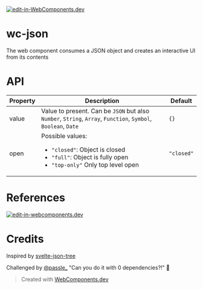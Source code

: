 [![edit-in-WebComponents.dev](https://webcomponents.dev/assets/ext/edit_in_wcd.svg)](https://webcomponents.dev/edit/VXr2i1M8U1s4He9bOdII)
# wc-json

The web component consumes a JSON object and creates an interactive UI from its contents

# API

| Property | Description                                                                                                                                      | Default    |
| -------- | ------------------------------------------------------------------------------------------------------------------------------------------------ | ---------- |
| value    | Value to present. Can be `JSON` but also `Number`, `String`, `Array`, `Function`, `Symbol`, `Boolean`, `Date`                                    | `{}`       |
| open     | Possible values: <br/> <ul><li>`"closed"`: Object is closed</li><li>`"full"`: Object is fully open</li><li>`"top-only"` Only top level open</li> | `"closed"` |

# References

[![edit-in-webcomponents.dev](https://webcomponents.dev/assets/ext/edit_in_wcd.svg)](https://webcomponents.dev/edit/VXr2i1M8U1s4He9bOdII)

# Credits

Inspired by [svelte-json-tree](https://github.com/tanhauhau/svelte-json-tree)

Challenged by [@passle\_](https://twitter.com/passle_) "Can you do it with 0 dependencies?!" 💪

> Created with [WebComponents.dev](https://webcomponents.dev)
